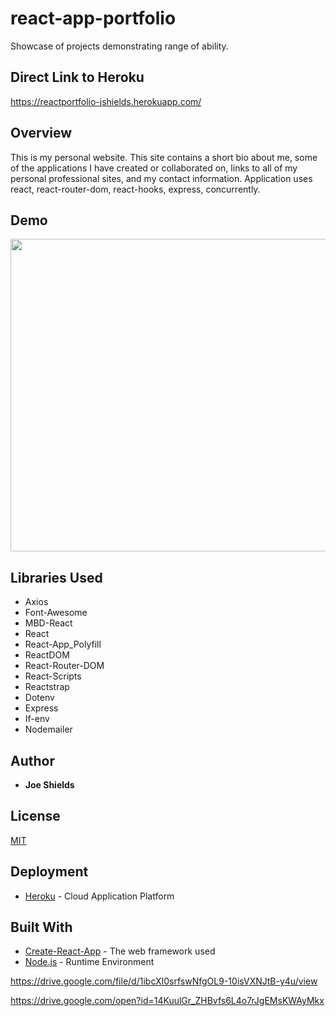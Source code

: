 # react-app-portfolio
Showcase of projects demonstrating range of ability.

## Direct Link to Heroku 
https://reactportfolio-jshields.herokuapp.com/

## Overview 
This is my personal website. This site contains a short bio about me, some of the applications I have created or collaborated on, links to all of my personal professional sites, and my contact information. Application uses react, react-router-dom, react-hooks, express, concurrently.

## Demo
<p align="center"> <img src="https://github.com/JShields30/react-app-portfolio/blob/master/reactportfolio/src/images/PortfolioGIF.gif" width="800" height="500" ></p>

## Libraries Used
* Axios
* Font-Awesome
* MBD-React
* React
* React-App_Polyfill
* ReactDOM
* React-Router-DOM
* React-Scripts
* Reactstrap
* Dotenv
* Express
* If-env
* Nodemailer

## Author
* **Joe Shields** 

## License
[MIT](https://choosealicense.com/licenses/mit/)

## Deployment
* [Heroku](https://www.heroku.com/) - Cloud Application Platform

## Built With
* [Create-React-App](https://reactjs.org/docs/create-a-new-react-app.html) - The web framework used
* [Node.js](https://nodejs.org/en/docs/) - Runtime Environment 


https://drive.google.com/file/d/1ibcXI0srfswNfgOL9-10isVXNJtB-y4u/view

https://drive.google.com/open?id=14KuulGr_ZHBvfs6L4o7rJgEMsKWAyMkx
